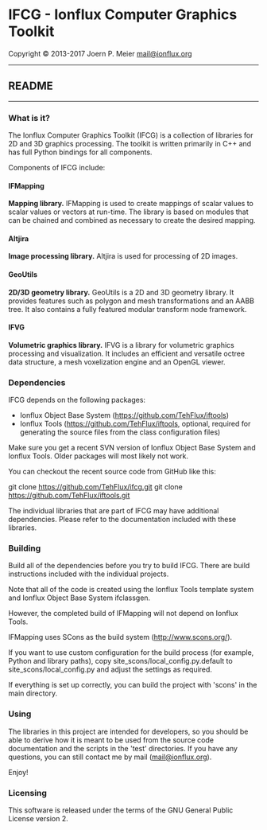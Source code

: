# IFCG - Ionflux Computer Graphics Toolkit
Copyright © 2013-2017 Joern P. Meier <mail@ionflux.org>

---
## README
---

### What is it?

The Ionflux Computer Graphics Toolkit (IFCG) is a collection of 
libraries for 2D and 3D graphics processing. The toolkit is written 
primarily in C++ and has full Python bindings for all components.

Components of IFCG include:

#### IFMapping

**Mapping library.** IFMapping is used to create mappings of scalar values 
to scalar values or vectors at run-time. The library is based on modules 
that can be chained and combined as necessary to create the desired mapping.

#### Altjira

**Image processing library.** Altjira is used for processing of 2D images.

#### GeoUtils

**2D/3D geometry library.** GeoUtils is a 2D and 3D geometry library. It provides 
features such as polygon and mesh transformations and an AABB tree. It also 
contains a fully featured modular transform node framework.
             
#### IFVG 

**Volumetric graphics library.** IFVG is a library for volumetric graphics 
processing and visualization. It includes an efficient and versatile 
octree data structure, a mesh voxelization engine and an OpenGL viewer.

### Dependencies

IFCG depends on the following packages:

* Ionflux Object Base System (https://github.com/TehFlux/iftools)
* Ionflux Tools (https://github.com/TehFlux/iftools, optional, required for 
  generating the source files from the class configuration files)

Make sure you get a recent SVN version of Ionflux Object Base System and 
Ionflux Tools. Older packages will most likely not work.

You can checkout the recent source code from GitHub like this:

git clone https://github.com/TehFlux/ifcg.git
git clone https://github.com/TehFlux/iftools.git

The individual libraries that are part of IFCG may have additional 
dependencies. Please refer to the documentation included with these 
libraries.

### Building

Build all of the dependencies before you try to build IFCG. There 
are build instructions included with the individual projects.

Note that all of the code is created using the Ionflux Tools template 
system and Ionflux Object Base System ifclassgen.

However, the completed build of IFMapping will not depend on Ionflux 
Tools.

IFMapping uses SCons as the build system (http://www.scons.org/).

If you want to use custom configuration for the build process (for 
example, Python and library paths), copy 
site_scons/local_config.py.default to site_scons/local_config.py and 
adjust the settings as required.

If everything is set up correctly, you can build the project with 
'scons' in the main directory.

### Using

The libraries in this project are intended for developers, so you should 
be able to derive how it is meant to be used from the source code 
documentation and the scripts in the 'test' directories. If you have any 
questions, you can still contact me by mail (mail@ionflux.org).

Enjoy!

### Licensing

This software is released under the terms of the GNU General Public 
License version 2.

